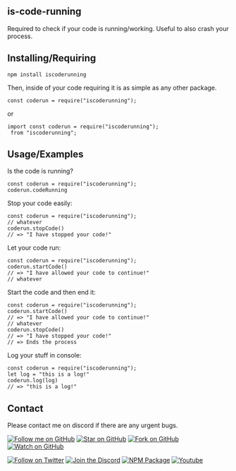 is-code-running
----------
Required to check if your code is running/working. Useful to also crash your process.

Installing/Requiring
--------------------
```
npm install iscoderunning
```
Then, inside of your code requiring it is as simple as any other package.
```
const coderun = require("iscoderunning");
```
or
```
import const coderun = require("iscoderunning");
 from "iscoderunning";
```
 
Usage/Examples
-----
Is the code is running?
```
const coderun = require("iscoderunning");
coderun.codeRunning
```
Stop your code easily:
```
const coderun = require("iscoderunning");
// whatever
coderun.stopCode()
// => "I have stopped your code!"
```
Let your code run:
```
const coderun = require("iscoderunning");
coderun.startCode()
// => "I have allowed your code to continue!"
// whatever
``` 
Start the code and then end it:
```
const coderun = require("iscoderunning");
coderun.startCode()
// => "I have allowed your code to continue!"
// whatever
coderun.stopCode()
// => "I have stopped your code!"
// => Ends the process
```
Log your stuff in console:
```
const coderun = require("iscoderunning");
let log = "this is a log!"
coderun.log(log)
// => "this is a log!"
```
Contact
----------
Please contact me on discord if there are any urgent bugs.

[![Follow me on GitHub](https://img.shields.io/github/followers/bobbaross?style=for-the-badge&logo=Github&color=181717)](https://github.com/bobbaross)
[![Star on GitHub](https://img.shields.io/github/stars/bobbaross/foodapi-module?style=for-the-badge&logo=Github&color=181717)](https://github.com/bobbaross/foodapi-module)
[![Fork on GitHub](https://img.shields.io/github/forks/bobbaross/foodapi-module?style=for-the-badge&logo=Github&color=181717)](https://github.com/bobbaross/foodapi-module/fork)
[![Watch on GitHub](https://img.shields.io/github/watchers/bobbaross/foodapi-module?label=Watch&style=for-the-badge&logo=Github&color=181717)](https://github.com/bobbaross/foodapi-module/subscription)


[![Follow on Twitter](https://img.shields.io/twitter/follow/CoolKidMalachi?label=Follow&style=for-the-badge&logo=Twitter&color=1DA1F2)](https://twitter.com/intent/follow?creen_name=CoolKidMalachi)
[![Join the Discord](https://img.shields.io/badge/Discord-7289DA?label=Chat&style=for-the-badge&logo=Discord&color=7289DA)](https://minecraft.sexy/crucify)
[![NPM Package](https://img.shields.io/badge/Node-CB3837?label=Get%20The%20Package&style=for-the-badge&logo=NPM&color=CB3837)](https://www.npmjs.com/package/foodapi)
[![Youtube](https://img.shields.io/badge/Youtube-FF0000?label=Subscribe&style=for-the-badge&logo=Youtube&color=FF0000)](https://youtube.com/c/perfectibility)
